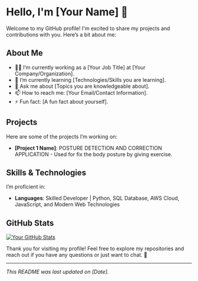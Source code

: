 # Hello, I'm [Your Name] 👋

Welcome to my GitHub profile! I'm excited to share my projects and contributions with you. Here’s a bit about me:

## About Me

- 👨‍💻 I’m currently working as a [Your Job Title] at [Your Company/Organization].
- 🌱 I’m currently learning [Technologies/Skills you are learning].
- 💬 Ask me about [Topics you are knowledgeable about].
- 📫 How to reach me: [Your Email/Contact Information].
- ⚡ Fun fact: [A fun fact about yourself].

## Projects

Here are some of the projects I’m working on:

- **[Project 1 Name]**: POSTURE DETECTION AND CORRECTION APPLICATION - Used for fix the body posture by giving exercise.

## Skills & Technologies

I’m proficient in:

- **Languages**: Skilled Developer | Python, SQL Database, AWS Cloud, JavaScript, and Modern Web Technologies


## GitHub Stats

[![Your GitHub Stats](https://github-readme-stats.vercel.app/api?username=your-github-username&show_icons=true&count_private=true&hide=prs)](https://github.com/Suyash-1234)



Thank you for visiting my profile! Feel free to explore my repositories and reach out if you have any questions or just want to chat. 🚀

---

*This README was last updated on [Date].*
